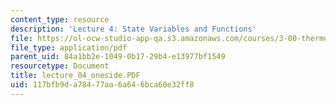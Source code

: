 ```yaml
---
content_type: resource
description: 'Lecture 4: State Variables and Functions'
file: https://ol-ocw-studio-app-qa.s3.amazonaws.com/courses/3-00-thermodynamics-of-materials-fall-2002/117bfb9da78477aa6a646bca60e32ff8_lecture_04_oneside.PDF
file_type: application/pdf
parent_uid: 84a1bb2e-1049-0b17-29b4-e13977bf1549
resourcetype: Document
title: lecture_04_oneside.PDF
uid: 117bfb9d-a784-77aa-6a64-6bca60e32ff8
---
```

